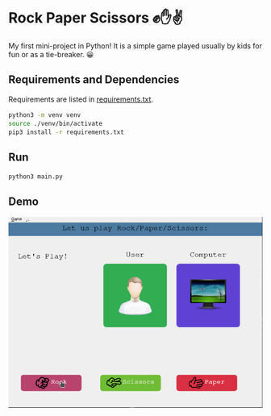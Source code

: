 # Rock Paper Scissors ✊✋✌️

My first mini-project in Python!
It is a simple game played usually by kids for fun or as a tie-breaker. 😀

## Requirements and Dependencies 

Requirements are listed in [requirements.txt](./requirements.txt).

```bash
python3 -m venv venv
source ./venv/bin/activate
pip3 install -r requirements.txt
```

## Run

```bash
python3 main.py
```

## Demo

![Demo](./demo.gif)
